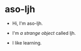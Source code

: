 # aso-ljh

-  Hi, I'm aso-ljh.

- I'm *a strange object*  called ljh.

- I like learning.

<!---
aso-ljh/aso-ljh is  repository because its `README.md` (this file) appears on your GitHub profile.
You can click the Preview link to take a look at your changes.
--->

